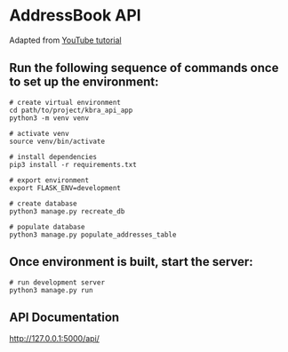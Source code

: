 # AddressBook API

Adapted from [YouTube tutorial](https://youtu.be/YvoeMwMi3vc)

## Run the following sequence of commands once to set up the environment:

```
# create virtual environment
cd path/to/project/kbra_api_app
python3 -m venv venv

# activate venv
source venv/bin/activate

# install dependencies
pip3 install -r requirements.txt

# export environment
export FLASK_ENV=development

# create database
python3 manage.py recreate_db

# populate database
python3 manage.py populate_addresses_table
```

## Once environment is built, start the server:

```
# run development server
python3 manage.py run
```

## API Documentation
http://127.0.0.1:5000/api/
